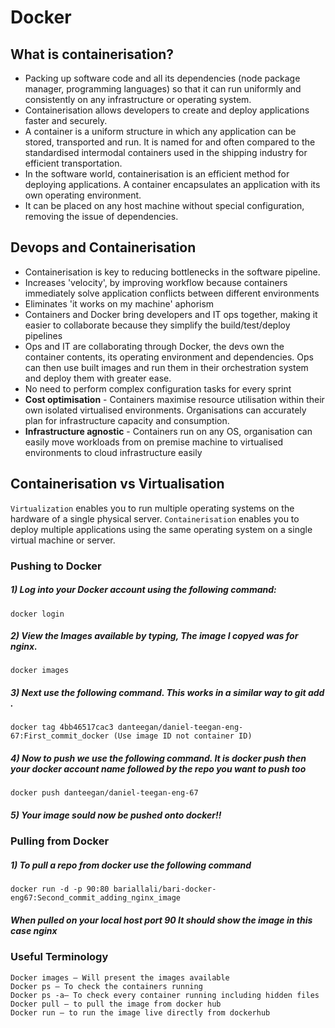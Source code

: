 # Docker


## What is containerisation?
- Packing up software code and all its dependencies (node package manager, programming languages) so that it can run uniformly and consistently on any infrastructure or operating system.
- Containerisation allows developers to create and deploy applications faster and securely.
- A container is a uniform structure in which any application can be stored, transported and run. It is named for and often compared to the standardised intermodal containers used in the shipping industry for efficient transportation.
- In the software world, containerisation is an efficient method for deploying applications. A container encapsulates an application with its own operating environment. 
- It can be placed on any host machine without special configuration, removing the issue of dependencies.

## Devops and Containerisation 
- Containerisation is key to reducing bottlenecks in the software pipeline.
- Increases 'velocity', by improving workflow because containers immediately solve application conflicts between different environments
- Eliminates 'it works on my machine' aphorism
- Containers and Docker bring developers and IT ops together, making it easier to collaborate because they simplify the build/test/deploy pipelines
- Ops and IT are collaborating through Docker, the devs own the container contents, its operating environment and dependencies. Ops can then use built images and run them in their orchestration system and deploy them with greater ease.
- No need to perform complex configuration tasks for every sprint
- **Cost optimisation** - Containers maximise resource utilisation within their own isolated virtualised environments. Organisations can accurately plan for infrastructure capacity and consumption.
- **Infrastructure agnostic** - Containers run on any OS, organisation can easily move workloads from on premise machine to virtualised environments to cloud infrastructure easily


## Containerisation vs Virtualisation 

```Virtualization``` enables you to run multiple operating systems on the hardware of a single physical server.
```Containerisation``` enables you to deploy multiple applications using the same operating system on a single virtual machine or server. 

### Pushing to Docker

##### 1) Log into your Docker account using the following command:

```docker login```

##### 2) View the Images available by typing, The image I copyed was for nginx. 

```docker images```

##### 3) Next use the following command. This works in a similar way to git add .

```docker tag 4bb46517cac3 danteegan/daniel-teegan-eng-67:First_commit_docker (Use image ID not container ID)```

##### 4) Now to push we use the following command. It is docker push then your docker account name followed by the repo you want to push too

```docker push danteegan/daniel-teegan-eng-67```

##### 5) Your image sould now be pushed onto docker!!

### Pulling from Docker

##### 1) To pull a repo from docker use the following command

``` docker run -d -p 90:80 bariallali/bari-docker-eng67:Second_commit_adding_nginx_image ```

##### When pulled on your local host port 90 It should show the image in this case nginx

### Useful Terminology 
```
Docker images – Will present the images available
Docker ps – To check the containers running
Docker ps -a– To check every container running including hidden files
Docker pull – to pull the image from docker hub
Docker run – to run the image live directly from dockerhub

```

